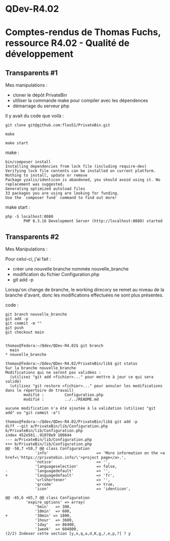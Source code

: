 # QDev-R4.02

# Comptes-rendus de Thomas Fuchs, ressource R4.02 - Qualité de développement #

## Transparents #1 ##
Mes manipulations :

 - cloner le dépôt PrivateBin 
 - utiliser la commande make pour compiler avec les dépendences 
 - démarrage du serveur php
 
Il y avait du code que voilà :
```
git clone git@github.com:floo51/PrivateBin.git

make

make start

```
make :

```
bin/composer install
Installing dependencies from lock file (including require-dev)
Verifying lock file contents can be installed on current platform.
Nothing to install, update or remove
Package yzalis/identicon is abandoned, you should avoid using it. No replacement was suggested.
Generating optimized autoload files
33 packages you are using are looking for funding.
Use the `composer fund` command to find out more!
```

make start :

```
php -S localhost:8080
        PHP 8.3.16 Development Server (http://localhost:8080) started
```



## Transparents #2 ##

Mes Manipulations :

Pour celui-ci, j'ai fait :
 - créer une nouvelle branche nommée nouvelle_branche
 - modification du fichier Configuration.php
 - git add -p
 
 Lorsqu'on change de branche, le working direcory se remet au niveau de la branche d'avant, donc les modifications effectuées ne sont plus présentes.
 
code : 


```
git branch nouvelle_branche
git add -p
git commit -m ""
git push
git checkout main
```


```

thomas@fedora:~/Qdev/QDev-R4.02$ git branch
  main
* nouvelle_branche

thomas@fedora:~/Qdev/QDev-R4.02/PrivateBin/lib$ git status
Sur la branche nouvelle_branche
Modifications qui ne seront pas validées :
  (utilisez "git add <fichier>..." pour mettre à jour ce qui sera validé)
  (utilisez "git restore <fichier>..." pour annuler les modifications dans le répertoire de travail)
        modifié :         Configuration.php
        modifié :         ../../README.md

aucune modification n'a été ajoutée à la validation (utilisez "git add" ou "git commit -a")

```

```
thomas@fedora:~/Qdev/QDev-R4.02/PrivateBin/lib$ git add -p
diff --git a/PrivateBin/lib/Configuration.php b/PrivateBin/lib/Configuration.php
index 452e561..91078e9 100644
--- a/PrivateBin/lib/Configuration.php
+++ b/PrivateBin/lib/Configuration.php
@@ -50,7 +50,7 @@ class Configuration
             'info'                     => 'More information on the <a href=\'https://privatebin.info/\'>project page</a>.',
             'notice'                   => '',
             'languageselection'        => false,
-            'languagedefault'          => '',
+            'languagedefault'          => 'fr',
             'urlshortener'             => '',
             'qrcode'                   => true,
             'icon'                     => 'identicon',

```

```
@@ -65,6 +65,7 @@ class Configuration
         'expire_options' => array(
             '5min'   => 300,
             '10min'  => 600,
+            '30min' => 1800,   
             '1hour'  => 3600,
             '1day'   => 86400,
             '1week'  => 604800,
(2/2) Indexer cette section [y,n,q,a,d,K,g,/,e,p,?] ? y
```


